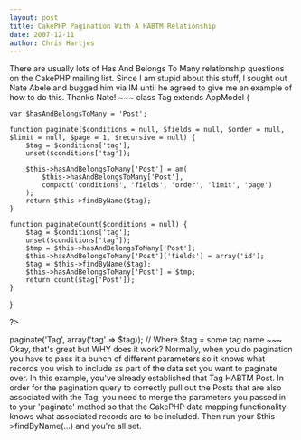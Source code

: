 ```yaml
--- 
layout: post
title: CakePHP Pagination With A HABTM Relationship
date: 2007-12-11
author: Chris Hartjes
---
```

<p>There are usually lots of Has And Belongs To Many relationship questions on the CakePHP mailing list.  Since I am stupid about this stuff, I sought out Nate Abele and bugged him via IM until he agreed to give me an example of how to do this.  Thanks Nate!
~~~
class Tag extends AppModel {
 
    var $hasAndBelongsToMany = 'Post';
   
    function paginate($conditions = null, $fields = null, $order = null, $limit = null, $page = 1, $recursive = null) {
        $tag = $conditions['tag'];
        unset($conditions['tag']);
 
        $this->hasAndBelongsToMany['Post'] = am(
            $this->hasAndBelongsToMany['Post'],
            compact('conditions', 'fields', 'order', 'limit', 'page')
        );
        return $this->findByName($tag);
    }
 
    function paginateCount($conditions = null) {
        $tag = $conditions['tag'];
        unset($conditions['tag']);
        $tmp = $this->hasAndBelongsToMany['Post'];
        $this->hasAndBelongsToMany['Post']['fields'] = array('id');
        $tag = $this->findByName($tag);
        $this->hasAndBelongsToMany['Post'] = $tmp;
        return count($tag['Post']);
    }
}
 
?>

<?php 
// Controller code
 
$data = $this->paginate('Tag', array('tag' => $tag));
// Where $tag = some tag name
~~~
Okay, that's great but WHY does it work?  Normally, when you do pagination you have to pass it a bunch of different parameters so it knows what records you wish to include as part of the data set you want to paginate over.  In this example, you've already established that Tag HABTM Post.  In order for the pagination query to correctly pull out the Posts that are also associated with the Tag, you need to merge the parameters you passed in to your 'paginate' method so that the CakePHP data mapping functionality knows what associated records are to be included.  Then run your $this->findByName(...) and you're all set.</p>
